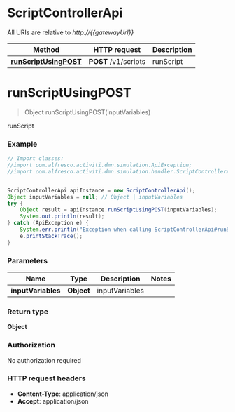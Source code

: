 # ScriptControllerApi

All URIs are relative to *http://{{gatewayUrl}}*

Method | HTTP request | Description
------------- | ------------- | -------------
[**runScriptUsingPOST**](ScriptControllerApi.md#runScriptUsingPOST) | **POST** /v1/scripts | runScript


<a name="runScriptUsingPOST"></a>
# **runScriptUsingPOST**
> Object runScriptUsingPOST(inputVariables)

runScript

### Example
```java
// Import classes:
//import com.alfresco.activiti.dmn.simulation.ApiException;
//import com.alfresco.activiti.dmn.simulation.handler.ScriptControllerApi;


ScriptControllerApi apiInstance = new ScriptControllerApi();
Object inputVariables = null; // Object | inputVariables
try {
    Object result = apiInstance.runScriptUsingPOST(inputVariables);
    System.out.println(result);
} catch (ApiException e) {
    System.err.println("Exception when calling ScriptControllerApi#runScriptUsingPOST");
    e.printStackTrace();
}
```

### Parameters

Name | Type | Description  | Notes
------------- | ------------- | ------------- | -------------
 **inputVariables** | **Object**| inputVariables |

### Return type

**Object**

### Authorization

No authorization required

### HTTP request headers

 - **Content-Type**: application/json
 - **Accept**: application/json

